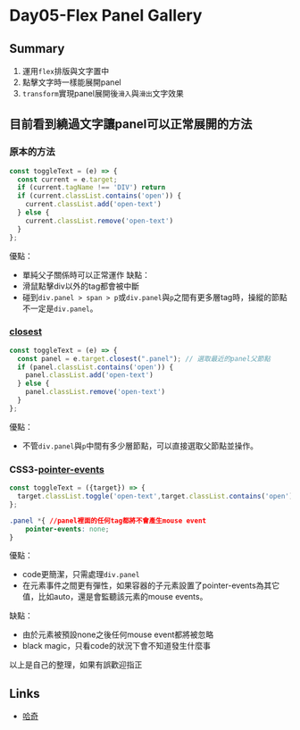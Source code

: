 # Day05-Flex Panel Gallery

## Summary
1. 運用`flex`排版與文字置中
2. 點擊文字時一樣能展開panel
3. `transform`實現panel展開後`滑入`與`滑出`文字效果


## 目前看到繞過文字讓panel可以正常展開的方法
### 原本的方法
```js
const toggleText = (e) => {
  const current = e.target;
  if (current.tagName !== 'DIV') return 
  if (current.classList.contains('open')) {
    current.classList.add('open-text')
  } else {
    current.classList.remove('open-text')
  }
};
```
優點：
- 單純父子關係時可以正常運作
缺點：
- 滑鼠點擊div以外的tag都會被中斷
- 碰到`div.panel > span > p`或`div.panel`與`p`之間有更多層tag時，操縱的節點不一定是`div.panel`。

### [closest](https://developer.mozilla.org/en-US/docs/Web/API/Element/closest)
```js
const toggleText = (e) => {
  const panel = e.target.closest(".panel"); // 選取最近的panel父節點
  if (panel.classList.contains('open')) {
    panel.classList.add('open-text')
  } else {
    panel.classList.remove('open-text')
  }
};
```
優點：
- 不管`div.panel`與`p`中間有多少層節點，可以直接選取父節點並操作。

### CSS3-[pointer-events](https://developer.mozilla.org/zh-CN/docs/Web/CSS/pointer-events)
```js
const toggleText = ({target}) => {
  target.classList.toggle('open-text',target.classList.contains('open')) // \感謝凱文/
};
```
```css
.panel *{ //panel裡面的任何tag都將不會產生mouse event
    pointer-events: none;
}
```
優點：
- code更簡潔，只需處理`div.panel`
- 在元素事件之間更有彈性，如果容器的子元素設置了pointer-events為其它值，比如auto，還是會監聽該元素的mouse events。

缺點：
- 由於元素被預設none之後任何mouse event都將被忽略
- black magic，只看code的狀況下會不知道發生什麼事

以上是自己的整理，如果有誤歡迎指正

## Links

- [哈奇](https://rabbittee.github.io/JavaScript30/day05/Husky/)
